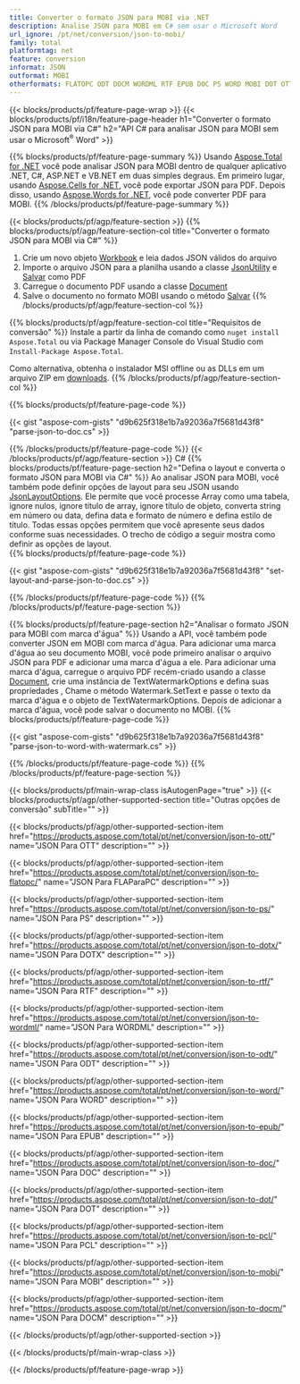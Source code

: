 ```yaml
---
title: Converter o formato JSON para MOBI via .NET
description: Analise JSON para MOBI em C# sem usar o Microsoft Word
url_ignore: /pt/net/conversion/json-to-mobi/
family: total
platformtag: net
feature: conversion
informat: JSON
outformat: MOBI
otherformats: FLATOPC ODT DOCM WORDML RTF EPUB DOC PS WORD MOBI DOT OTT DOTX PCL
---
```

{{< blocks/products/pf/feature-page-wrap >}}
{{< blocks/products/pf/i18n/feature-page-header h1="Converter o formato JSON para MOBI via C#" h2="API C# para analisar JSON para MOBI sem usar o Microsoft<sup>&reg;</sup> Word" >}}

{{% blocks/products/pf/feature-page-summary %}}
Usando [Aspose.Total for .NET](https://products.aspose.com/total/net/) você pode analisar JSON para MOBI dentro de qualquer aplicativo .NET, C#, ASP.NET e VB.NET em duas simples degraus. Em primeiro lugar, usando [Aspose.Cells for .NET](https://products.aspose.com/cells/net/), você pode exportar JSON para PDF. Depois disso, usando [Aspose.Words for .NET](https://products.aspose.com/words/net/), você pode converter PDF para MOBI.
{{% /blocks/products/pf/feature-page-summary  %}}

{{< blocks/products/pf/agp/feature-section >}}
{{% blocks/products/pf/agp/feature-section-col title="Converter o formato JSON para MOBI via C#" %}}
1. Crie um novo objeto [Workbook](https://reference.aspose.com/cells/net/aspose.cells/workbook) e leia dados JSON válidos do arquivo
2. Importe o arquivo JSON para a planilha usando a classe [JsonUtility](https://reference.aspose.com/cells/net/aspose.cells.utility/jsonutility) e [Salvar](https://reference.aspose.com/cells/net/aspose.cells.workbook/save/methods/4) como PDF
3. Carregue o documento PDF usando a classe [Document](https://reference.aspose.com/words/net/aspose.words/document)
4. Salve o documento no formato MOBI usando o método [Salvar](https://reference.aspose.com/words/net/aspose.words.document/save/methods/3)
{{% /blocks/products/pf/agp/feature-section-col %}}

{{% blocks/products/pf/agp/feature-section-col title="Requisitos de conversão" %}}
Instale a partir da linha de comando como ```nuget install Aspose.Total``` ou via Package Manager Console do Visual Studio com ```Install-Package Aspose.Total```.

Como alternativa, obtenha o instalador MSI offline ou as DLLs em um arquivo ZIP em [downloads](https://downloads.aspose.com/total/net).
{{% /blocks/products/pf/agp/feature-section-col %}}

{{% blocks/products/pf/feature-page-code %}}

{{< gist "aspose-com-gists" "d9b625f318e1b7a92036a7f5681d43f8" "parse-json-to-doc.cs" >}}


{{% /blocks/products/pf/feature-page-code %}}
{{< /blocks/products/pf/agp/feature-section >}}
C#
{{% blocks/products/pf/feature-page-section  h2="Defina o layout e converta o formato JSON para MOBI via C#" %}}
Ao analisar JSON para MOBI, você também pode definir opções de layout para seu JSON usando [JsonLayoutOptions](https://reference.aspose.com/cells/net/aspose.cells.utility/jsonlayouttoptions). Ele permite que você processe Array como uma tabela, ignore nulos, ignore título de array, ignore título de objeto, converta string em número ou data, defina data e formato de número e defina estilo de título. Todas essas opções permitem que você apresente seus dados conforme suas necessidades. O trecho de código a seguir mostra como definir as opções de layout.  
{{% blocks/products/pf/feature-page-code %}}

{{< gist "aspose-com-gists" "d9b625f318e1b7a92036a7f5681d43f8" "set-layout-and-parse-json-to-doc.cs" >}}

{{% /blocks/products/pf/feature-page-code  %}}
{{% /blocks/products/pf/feature-page-section %}}

{{% blocks/products/pf/feature-page-section  h2="Analisar o formato JSON para MOBI com marca d'água" %}}
Usando a API, você também pode converter JSON em MOBI com marca d'água. Para adicionar uma marca d'água ao seu documento MOBI, você pode primeiro analisar o arquivo JSON para PDF e adicionar uma marca d'água a ele. Para adicionar uma marca d'água, carregue o arquivo PDF recém-criado usando a classe [Document](https://reference.aspose.com/words/net/aspose.words/document), crie uma instância de TextWatermarkOptions e defina suas propriedades , Chame o método Watermark.SetText e passe o texto da marca d'água e o objeto de TextWatermarkOptions. Depois de adicionar a marca d'água, você pode salvar o documento no MOBI. 
{{% blocks/products/pf/feature-page-code %}}

{{< gist "aspose-com-gists" "d9b625f318e1b7a92036a7f5681d43f8" "parse-json-to-word-with-watermark.cs" >}}

{{% /blocks/products/pf/feature-page-code  %}}
{{% /blocks/products/pf/feature-page-section %}}

{{< blocks/products/pf/main-wrap-class isAutogenPage="true" >}}
{{< blocks/products/pf/agp/other-supported-section title="Outras opções de conversão" subTitle="" >}}

{{< blocks/products/pf/agp/other-supported-section-item href="https://products.aspose.com/total/pt/net/conversion/json-to-ott/" name="JSON Para OTT" description="" >}}

{{< blocks/products/pf/agp/other-supported-section-item href="https://products.aspose.com/total/pt/net/conversion/json-to-flatopc/" name="JSON Para FLAParaPC" description="" >}}

{{< blocks/products/pf/agp/other-supported-section-item href="https://products.aspose.com/total/pt/net/conversion/json-to-ps/" name="JSON Para PS" description="" >}}

{{< blocks/products/pf/agp/other-supported-section-item href="https://products.aspose.com/total/pt/net/conversion/json-to-dotx/" name="JSON Para DOTX" description="" >}}

{{< blocks/products/pf/agp/other-supported-section-item href="https://products.aspose.com/total/pt/net/conversion/json-to-rtf/" name="JSON Para RTF" description="" >}}

{{< blocks/products/pf/agp/other-supported-section-item href="https://products.aspose.com/total/pt/net/conversion/json-to-wordml/" name="JSON Para WORDML" description="" >}}

{{< blocks/products/pf/agp/other-supported-section-item href="https://products.aspose.com/total/pt/net/conversion/json-to-odt/" name="JSON Para ODT" description="" >}}

{{< blocks/products/pf/agp/other-supported-section-item href="https://products.aspose.com/total/pt/net/conversion/json-to-word/" name="JSON Para WORD" description="" >}}

{{< blocks/products/pf/agp/other-supported-section-item href="https://products.aspose.com/total/pt/net/conversion/json-to-epub/" name="JSON Para EPUB" description="" >}}

{{< blocks/products/pf/agp/other-supported-section-item href="https://products.aspose.com/total/pt/net/conversion/json-to-doc/" name="JSON Para DOC" description="" >}}

{{< blocks/products/pf/agp/other-supported-section-item href="https://products.aspose.com/total/pt/net/conversion/json-to-dot/" name="JSON Para DOT" description="" >}}

{{< blocks/products/pf/agp/other-supported-section-item href="https://products.aspose.com/total/pt/net/conversion/json-to-pcl/" name="JSON Para PCL" description="" >}}

{{< blocks/products/pf/agp/other-supported-section-item href="https://products.aspose.com/total/pt/net/conversion/json-to-mobi/" name="JSON Para MOBI" description="" >}}

{{< blocks/products/pf/agp/other-supported-section-item href="https://products.aspose.com/total/pt/net/conversion/json-to-docm/" name="JSON Para DOCM" description="" >}}



{{< /blocks/products/pf/agp/other-supported-section >}}

{{< /blocks/products/pf/main-wrap-class >}}

{{< /blocks/products/pf/feature-page-wrap >}}